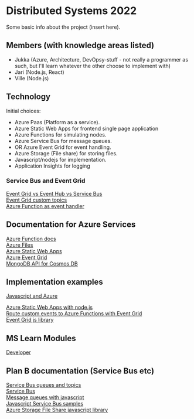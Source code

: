 
# Distributed Systems 2022

Some basic info about the project (insert here).

## Members (with knowledge areas listed)

- Jukka (Azure, Architecture, DevOpsy-stuff - not really a programmer as such, but I'll learn whatever the other choose to implement with)
- Jari (Node.js, React)
- Ville (Node.js)

## Technology

Initial choices:

* Azure Paas (Platform as a service).
* Azure Static Web Apps for frontend single page application
* Azure Functions for simulating nodes.
* Azure Service Bus for message queues.
* OR Azure Event Grid for event handling.
* Azure Storage (File share) for storing files.
* Javascript/nodejs for implementation.
* Application Insights for logging

### Service Bus and Event Grid

[Event Grid vs Event Hub vs Service Bus](https://learn.microsoft.com/en-us/azure/event-grid/compare-messaging-services)<br>
[Event Grid custom topics](https://learn.microsoft.com/en-us/azure/event-grid/custom-topics)<br>
[Azure Function as event handler](https://learn.microsoft.com/en-us/azure/event-grid/handler-functions)
## Documentation for Azure Services

[Azure Function docs](https://learn.microsoft.com/en-us/azure/azure-functions/)<br>
[Azure Files](https://learn.microsoft.com/en-us/azure/storage/files/)<br>
[Azure Static Web Apps](https://learn.microsoft.com/en-us/azure/static-web-apps/)<br>
[Azure Event Grid](https://learn.microsoft.com/en-us/azure/event-grid/)<br>
[MongoDB API for Cosmos DB](https://learn.microsoft.com/en-us/azure/cosmos-db/mongodb/introduction)

## Implementation examples

[Javascript and Azure](https://learn.microsoft.com/en-us/azure/developer/javascript/)<br>

[Azure Static Web Apps with node.js](https://learn.microsoft.com/en-us/azure/developer/javascript/how-to/create-static-web-app)<br>
[Route custom events to Azure Functions with Event Grid](https://learn.microsoft.com/en-us/azure/event-grid/custom-event-to-function)<br>
[Event Grid js library](https://learn.microsoft.com/en-us/javascript/api/overview/azure/eventgrid-readme?view=azure-node-latest)

## MS Learn Modules

[Developer](https://learn.microsoft.com/en-us/certifications/exams/az-204)<br>

## Plan B documentation (Service Bus etc)

[Service Bus queues and topics](https://learn.microsoft.com/en-us/azure/service-bus-messaging/service-bus-queues-topics-subscriptions)<br>
[Service Bus](https://learn.microsoft.com/en-us/azure/service-bus-messaging/)<br>
[Message queues with javascript](https://learn.microsoft.com/en-us/azure/service-bus-messaging/service-bus-nodejs-how-to-use-queues)<br>
[Javascript Service Bus samples](https://learn.microsoft.com/en-us/samples/azure/azure-sdk-for-js/service-bus-javascript/)<br>
[Azure Storage File Share javascript library](https://learn.microsoft.com/en-us/javascript/api/overview/azure/storage-file-share-readme?view=azure-node-latest)<br>